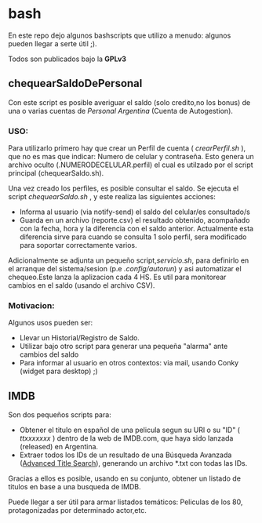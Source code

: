 bash
====

En este repo dejo algunos bashscripts que utilizo a menudo: algunos pueden llegar a serte útil ;).

Todos son publicados bajo la **GPLv3**

## chequearSaldoDePersonal

Con este script es posible averiguar el saldo (solo credito,no los bonus) de una o varias cuentas de *Personal Argentina* (Cuenta de Autogestion).

### USO:
Para utilizarlo primero hay que crear un Perfil de cuenta ( *crearPerfil.sh* ), que no es mas que indicar: Numero de celular y contraseña. Esto genera un archivo oculto (.NUMERODECELULAR.perfil) el cual es utilzado por el script principal (chequearSaldo.sh).

Una vez creado los perfiles, es posible consultar el saldo. Se ejecuta el script *chequearSaldo.sh* , y este realiza las siguientes acciones:
* Informa al usuario (via notify-send) el saldo del celular/es consultado/s
* Guarda en un archivo (reporte.csv) el resultado obtenido, acompañado con la fecha, hora y la diferencia con el saldo anterior. Actualmente esta diferencia sirve para cuando se consulta 1 solo perfil, sera modificado para soportar correctamente varios.

Adicionalmente se adjunta un pequeño script,*servicio.sh*, para definirlo en el arranque del sistema/sesion (p.e *.config/autorun*) y asi automatizar el chequeo.Este lanza la aplizacion cada 4 HS. Es util para monitorear cambios en el saldo (usando el archivo CSV).

### Motivacion:
Algunos usos pueden ser:
* Llevar un Historial/Registro de Saldo.
* Utilizar bajo otro script para generar una pequeña "alarma" ante cambios del saldo
* Para informar al usuario en otros contextos: via mail, usando Conky (widget para desktop) ;)


## IMDB
Son dos pequeños scripts para:
* Obtener el titulo en español de una pelicula segun su URl o  su "ID" ( *ttxxxxxxx* ) dentro de la web de IMDB.com, que haya sido lanzada (released) en Argentina.
* Extraer todos los IDs de un resultado de una Búsqueda Avanzada ([Advanced Title Search](http://www.imdb.com/search/title)), generando un archivo *.txt con todas las IDs.
 
Gracias a ellos es posible, usando en su conjunto, obtener un listado de titulos en base a una busqueda de IMDB.

Puede llegar a ser útil para armar listados temáticos: Peliculas de los 80, protagonizadas por determinado actor,etc.
